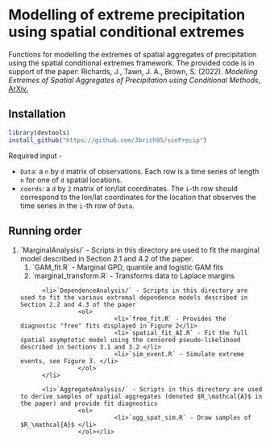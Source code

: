 # Modelling of extreme precipitation using spatial conditional extremes
Functions for modelling the extremes of spatial aggregates of precipitation using the spatial conditional extremes framework. The provided code is in support of the paper:
Richards, J., Tawn, J. A., Brown, S. (2022). <i>Modelling Extremes of Spatial Aggregates of Precipitation using Conditional Methods</i>, <a href = "https://arxiv.org/pdf/2102.10906.pdf">ArXiv.</a>
## Installation

```r
library(devtools)
install_github("https://github.com/Jbrich95/scePrecip")
```
Required input - <ul> 
          <li> `Data`: a `n` by `d` matrix of observations. Each row is a time series of length `n` for one of `d` spatial locations. </li>
          <li> `coords`: a `d` by `2` matrix of lon/lat coordinates. The `i`-th row should correspond to the lon/lat coordinates for the location that observes the time series in the `i`-th row of `Data`. </li>
</ul>

## Running order     


<ol>
          <li> `MarginalAnalysis/` - Scripts in this directory are used to fit the marginal model described in Section 2.1 and 4.2 of the paper.
                    <ol>
                              <li> `GAM_fit.R` - Marginal GPD, quantile and logistic GAM fits</li>
                              <li> `marginal_transform.R` - Transforms data to Laplace margins</li>
                    </ol>
          </li>
          
          <li>`DependenceAnalysis/` - Scripts in this directory are used to fit the various extremal dependence models described in Section 2.2 and 4.3 of the paper
                    <ol>
                              <li>`free_fit.R` - Provides the diagnostic "free" fits displayed in Figure 2</li>
                              <li>`spatial_fit_AI.R` - Fit the full spatial asymptotic model using the censored pseudo-likelihood described in Sections 3.1 and 3.2 </li>
                              <li>`sim_event.R` - Simulate extreme events, see Figure 3. </li>
                    </ol>
          </li>

          <li>`AggregateAnalysis/` - Scripts in this directory are used to derive samples of spatial aggregates (denoted $R_\mathcal{A}$ in the paper) and provide fit diagnostics 
                    <ol>
                              <li>`agg_spat_sim.R` - Draw samples of $R_\mathcal{A}$ </li>
                    </ol></li>
    
</ol>
